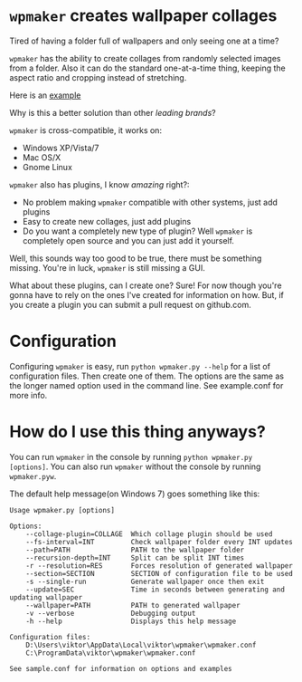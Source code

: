 `wpmaker` creates wallpaper collages
===============================================================================

Tired of having a folder full of wallpapers and only seeing one at a time?

`wpmaker` has the ability to create collages from randomly selected images from
a folder. Also it can do the standard one-at-a-time thing, keeping the aspect
ratio and cropping instead of stretching.

Here is an [example](http://i.imgur.com/BnZTn.jpg)

Why is this a better solution than other *leading brands*?

`wpmaker` is cross-compatible, it works on:
- Windows XP/Vista/7
- Mac OS/X
- Gnome Linux

`wpmaker` also has plugins, I know *amazing* right?:
- No problem making `wpmaker` compatible with other systems, just add plugins
- Easy to create new collages, just add plugins
- Do you want a completely new type of plugin? Well `wpmaker` is completely 
open source and you can just add it yourself.

Well, this sounds way too good to be true, there must be something missing.
You're in luck, `wpmaker` is still missing a GUI.

What about these plugins, can I create one? Sure! For now though you're gonna have
to rely on the ones I've created for information on how. But, if you create
a plugin you can submit a pull request on github.com.

Configuration
===============================================================================

Configuring `wpmaker` is easy, run `python wpmaker.py --help` for a list of
configuration files. Then create one of them. The options are the same as the
longer named option used in the command line. See example.conf for more info.

How do I use this thing anyways?
===============================================================================

You can run `wpmaker` in the console by running `python wpmaker.py [options]`.
You can also run `wpmaker` without the console by running `wpmaker.pyw`.

The default help message(on Windows 7) goes something like this:

```
Usage wpmaker.py [options]

Options:
    --collage-plugin=COLLAGE  Which collage plugin should be used
    --fs-interval=INT         Check wallpaper folder every INT updates
    --path=PATH               PATH to the wallpaper folder
    --recursion-depth=INT     Split can be split INT times
    -r --resolution=RES       Forces resolution of generated wallpaper
    --section=SECTION         SECTION of configuration file to be used
    -s --single-run           Generate wallpaper once then exit
    --update=SEC              Time in seconds between generating and updating wallpaper
    --wallpaper=PATH          PATH to generated wallpaper
    -v --verbose              Debugging output
    -h --help                 Displays this help message

Configuration files:
    D:\Users\viktor\AppData\Local\viktor\wpmaker\wpmaker.conf
    C:\ProgramData\viktor\wpmaker\wpmaker.conf

See sample.conf for information on options and examples
```


